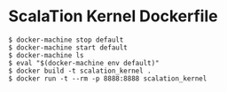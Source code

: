
# ScalaTion Kernel Dockerfile

```
$ docker-machine stop default
$ docker-machine start default
$ docker-machine ls
$ eval "$(docker-machine env default)"
$ docker build -t scalation_kernel .
$ docker run -t --rm -p 8888:8888 scalation_kernel
```

